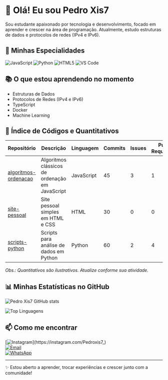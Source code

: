 # 👋 Olá! Eu sou Pedro Xis7

Sou estudante apaixonado por tecnologia e desenvolvimento, focado em aprender e crescer na área de programação. Atualmente, estudo estruturas de dados e protocolos de redes (IPv4 e IPv6).

## 🚀 Minhas Especialidades

![JavaScript](https://img.shields.io/badge/-JavaScript-333333?style=flat&logo=javascript)
![Python](https://img.shields.io/badge/-Python-333333?style=flat&logo=python)
![HTML5](https://img.shields.io/badge/-HTML5-333333?style=flat&logo=html5)
![VS Code](https://img.shields.io/badge/-VS%20Code-333333?style=flat&logo=visual-studio-code)

## 📚 O que estou aprendendo no momento

- Estruturas de Dados  
- Protocolos de Redes (IPv4 e IPv6)  
- TypeScript  
- Docker  
- Machine Learning  

## 📂 Índice de Códigos e Quantitativos

| Repositório               | Descrição                               | Linguagem   | Commits | Issues | Pull Requests | Link                                         |
|---------------------------|---------------------------------------|-------------|---------|--------|---------------|----------------------------------------------|
| [algoritmos-ordenacao](https://github.com/Xis7/algoritmos-ordenacao) | Algoritmos clássicos de ordenação em JavaScript | JavaScript | 45      | 3      | 1             | https://github.com/Xis7/algoritmos-ordenacao |
| [site-pessoal](https://github.com/Xis7/site-pessoal)                 | Site pessoal simples em HTML e CSS                | HTML       | 30      | 0      | 0             | https://github.com/Xis7/site-pessoal           |
| [scripts-python](https://github.com/Xis7/scripts-python)             | Scripts para análise de dados em Python            | Python     | 60      | 2      | 4             | https://github.com/Xis7/scripts-python          |

*Obs.: Quantitativos são ilustrativos. Atualize conforme sua atividade.*

## 📊 Minhas Estatísticas no GitHub

![Pedro Xis7 GitHub stats](https://github-readme-stats.vercel.app/api?username=Xis7&show_icons=true&theme=tokyonight)

![Top Linguagens](https://github-readme-stats.vercel.app/api/top-langs/?username=Xis7&layout=compact&theme=tokyonight)

## 📫 Como me encontrar

[![Instagram](https://img.shields.io/badge/-Instagram-E4405F?style=flat&logo=instagram&logoColor=white&link=https://instagram.com/Pedroxis7_)](https://instagram.com/Pedroxis7_)  
[![Email](https://img.shields.io/badge/-Email-D14836?style=flat&logo=gmail&logoColor=white&link=mailto:jprabelo09@gmail.com)](mailto:jprabelo09@gmail.com)  
[![WhatsApp](https://img.shields.io/badge/-WhatsApp-25D366?style=flat&logo=whatsapp&logoColor=white&link=https://wa.me/5596981262127)](https://wa.me/5596981262127)

---

✨ Estou aberto a aprender, trocar experiências e crescer junto com a comunidade!
